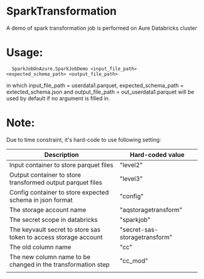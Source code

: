 # SparkTransformation
A demo of spark transformation job is performed on Aure Databricks cluster

# Usage: 
      SparkJobOnAzure.SparkJobDemo <input_file_path> <expected_schema_path> <output_file_path>
in which input_file_path = userdata1.parquet, expected_schema_path = extected_schema.json and output_file_path = out_userdata1.parquet will be used by default if no argument is filled in.

# Note: 
Due to time constraint, it's hard-code to use following setting:

| Description |  Hard-coded value |  
|---|---|
| Input container to store parquet files  |  "level2" |
| Output container to store transformed output parquet files  | "level3"   |
| Config container to store expected schema in json format  |  "config" |
| The storage account name | "aqstoragetransform" |
| The secret scope in databricks | "sparkjob" |
| The keyvault secret to store sas token to access storage account | "secret-sas-storagetransform" |
| The old column name | "cc" |
| The new column name to be changed in the transformation step | "cc_mod"
|  |  |
